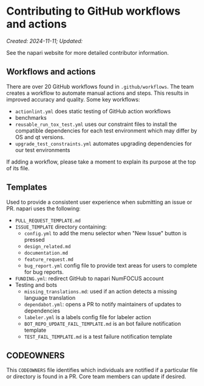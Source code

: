 # Contributing to GitHub workflows and actions

*Created: 2024-11-11; Updated:*

See the napari website for more detailed contributor information.

## Workflows and actions

There are over 20 GitHub workflows found in `.github/workflows`.
The team creates a workflow to automate manual actions and steps.
This results in improved accuracy and quality. Some key workflows:
- `actionlint.yml` does static testing of GitHub action workflows
- benchmarks
- `reusable_run_tox_test.yml` uses our constraint files to install the
  compatible dependencies for each test environment which may differ
  by OS and qt versions.
- `upgrade_test_constraints.yml` automates upgrading dependencies for
  our test environments

If adding a workflow, please take a moment to explain its purpose at the
top of its file.

## Templates

Used to provide a consistent user experience when submitting an issue or PR.
napari uses the following:
- `PULL_REQUEST_TEMPLATE.md`
- `ISSUE_TEMPLATE` directory containing:
   - `config.yml` to add the menu selector when "New Issue" button is pressed
   - `design_related.md`
   - `documentation.md`
   - `feature_request.md`
   - `bug_report.yml` config file to provide text areas for users to complete for bug reports.
- `FUNDING.yml`: redirect GitHub to napari NumFOCUS account
- Testing and bots
   - `missing_translations.md`: used if an action detects a missing language translation
   - `dependabot.yml`: opens a PR to notify maintainers of updates to dependencies
   - `labeler.yml` is a labels config file for labeler action
   - `BOT_REPO_UPDATE_FAIL_TEMPLATE.md` is an bot failure notification template
   - `TEST_FAIL_TEMPLATE.md` is a test failure notification template

## CODEOWNERS

This `CODEOWNERS` file identifies which individuals are notified if a
particular file or directory is found in a PR. Core team members can
update if desired.
